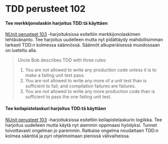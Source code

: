 # TDD perusteet 102

#### Tee merkkijonolaskin harjoitus TDD:tä käyttäen <a id="tee-merkkijonolaskin-harjoitus-tddt%C3%A4-k%C3%A4ytt%C3%A4en"></a>

[NUnit perusteet 103](vscode-resource:/Users/sovelluskontti/dev/ohjelmistokehityksen-menetelmat/nunit-perusteet-103.md) -harjoituksissa esiteltiin merkkijonolaskimen tehtävänanto. Tee harjoitus uudelleen mutta nyt pidättäydy mahdollisimman tarkasti TDD:n kolmessa säännössä. Säännöt alkuperäisessä muodossaan on lueteltu alla.

> Uncle Bob describes TDD with three rules:
>
> 1. You are not allowed to write any production code unless it is to make a failing unit test pass.
> 2. You are not allowed to write any more of a unit test than is sufficient to fail; and compilation failures are failures.
> 3. You are not allowed to write any more production code than is sufficient to pass the one failing unit test.

#### Tee keilapistelaskuri harjoitus TDD:tä käyttäen <a id="tee-keilapistelaskuri-harjoitus-tddt%C3%A4-k%C3%A4ytt%C3%A4en"></a>

[NUnit perusteet 103](vscode-resource:/Users/sovelluskontti/dev/ohjelmistokehityksen-menetelmat/nunit-perusteet-103.md) -harjoituksissa esiteltiin keilapistelaskurin logiikka. Tee harjoitus uudelleen mutta käytä nyt aiemmin oppimaasi hyödyksi. Tunnet toivottavasti ongelman jo paremmin. Ratkaise ongelma noudattaen TDD:n kolmea sääntöä ja pyri ohjelmoimaan pienissä välivaiheissa.

